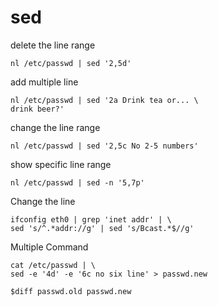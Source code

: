 # sed

delete the line range

    nl /etc/passwd | sed '2,5d'

add multiple line

    nl /etc/passwd | sed '2a Drink tea or... \
    drink beer?'

change the line range

    nl /etc/passwd | sed '2,5c No 2-5 numbers'

show specific line range

    nl /etc/passwd | sed -n '5,7p'

Change the line

    ifconfig eth0 | grep 'inet addr' | \ 
    sed 's/^.*addr://g' | sed 's/Bcast.*$//g'

Multiple Command

    cat /etc/passwd | \
    sed -e '4d' -e '6c no six line' > passwd.new 
    
    $diff passwd.old passwd.new
